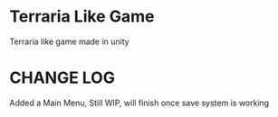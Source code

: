 # Terraria Like Game
Terraria like game made in unity

__CHANGE LOG__
==============

Added a Main Menu, Still WIP, will finish once save system is working
